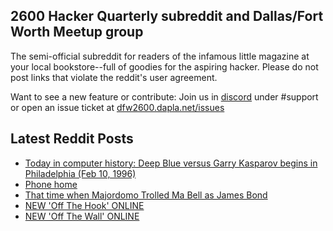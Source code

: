 ## 2600 Hacker Quarterly subreddit and Dallas/Fort Worth Meetup group
The semi-official subreddit for readers of the infamous little magazine at your local bookstore--full of goodies for the aspiring hacker. Please do not post links that violate the reddit's user agreement.

Want to see a new feature or contribute: 
Join us in [discord](https://dfw2600.dapla.net/chat) under #support or open an issue ticket at [dfw2600.dapla.net/issues](https://dfw2600.dapla.net/issues)

## Latest Reddit Posts
<!-- BLOG-POST-LIST:START -->
- [Today in computer history: Deep Blue versus Garry Kasparov begins in Philadelphia (Feb 10, 1996)](https://www.reddit.com/r/2600/comments/1imlwx9/today_in_computer_history_deep_blue_versus_garry/)
- [Phone home](https://www.reddit.com/r/2600/comments/1imjvzt/phone_home/)
- [That time when Majordomo Trolled Ma Bell as James Bond](https://www.reddit.com/r/2600/comments/1il78ll/that_time_when_majordomo_trolled_ma_bell_as_james/)
- [NEW 'Off The Hook' ONLINE](https://2600.com/hook/05-02-2025)
- [NEW 'Off The Wall' ONLINE](https://2600.com/wall/04-02-2025)
<!-- BLOG-POST-LIST:END -->
